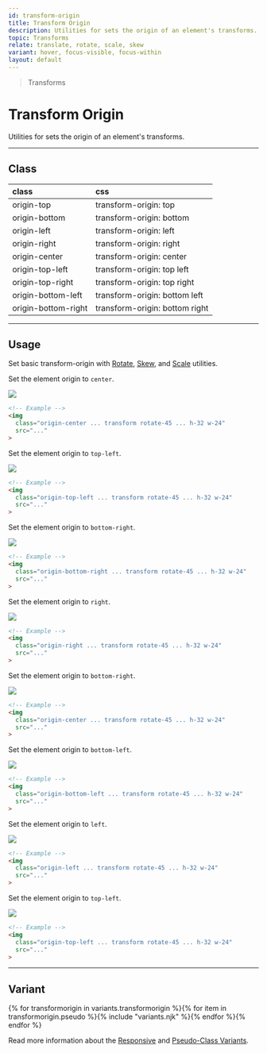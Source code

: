 ```yaml
---
id: transform-origin
title: Transform Origin
description: Utilities for sets the origin of an element's transforms.
topic: Transforms
relate: translate, rotate, scale, skew
variant: hover, focus-visible, focus-within
layout: default
---
```


> Transforms

# Transform Origin

Utilities for sets the origin of an element's transforms.

---

## Class

| <span class="px-3 py-1 text-white (dark)text-charcoal-100 bg-gray-700 (dark)bg-gray-600 rounded-full">class</span> | <span class="px-3 py-1 text-white (dark)text-charcoal-100 bg-gray-700 (dark)bg-gray-600 rounded-full">css</span> |
|:--|:--|
| origin-top | transform-origin: top |
| origin-bottom | transform-origin: bottom |
| origin-left | transform-origin: left |
| origin-right | transform-origin: right |
| origin-center | transform-origin: center |
| origin-top-left | transform-origin: top left |
| origin-top-right | transform-origin: top right |
| origin-bottom-left | transform-origin: bottom left |
| origin-bottom-right | transform-origin: bottom right |

---

## Usage

Set basic transform-origin with [Rotate](/rotate/), [Skew](/skew/), and [Scale](/scale/) utilities.

Set the element origin to `center`.

<y class="mt-2 mb-6 mx-auto w-32">
  <y class="h-20 w-20 bg-red-300">
    <img class="h-20 w-20 origin-center transform rotate-45 rounded shadow"
       src="https://picsum.photos/80?=1">
  </y>
</y>

```html
<!-- Example -->
<img
  class="origin-center ... transform rotate-45 ... h-32 w-24"
  src="..."
>
```

Set the element origin to `top-left`.

<y class="my-8 mx-auto w-32">
  <y class="h-20 w-20 bg-red-300">
    <img class="h-20 w-20 origin-top-left transform rotate-45 rounded shadow"
       src="https://picsum.photos/80?=1">
  </y>
</y>

```html
<!-- Example -->
<img
  class="origin-top-left ... transform rotate-45 ... h-32 w-24"
  src="..."
>
```

Set the element origin to `bottom-right`.

<y class="my-8 mx-auto w-32">
  <y class="h-20 w-20 bg-red-300">
    <img class="h-20 w-20 origin-bottom-right transform rotate-45 rounded shadow"
       src="https://picsum.photos/80?=1">
  </y>
</y>

```html
<!-- Example -->
<img
  class="origin-bottom-right ... transform rotate-45 ... h-32 w-24"
  src="..."
>
```

Set the element origin to `right`.

<y class="my-8 mx-auto w-32">
  <y class="h-20 w-20 bg-red-300">
    <img class="h-20 w-20 origin-right transform rotate-45 rounded shadow"
       src="https://picsum.photos/80?=1">
  </y>
</y>

```html
<!-- Example -->
<img
  class="origin-right ... transform rotate-45 ... h-32 w-24"
  src="..."
>
```

Set the element origin to `bottom-right`.

<y class="my-8 mx-auto w-32">
  <y class="h-20 w-20 bg-red-300">
    <img class="h-20 w-20 origin-bottom-right transform rotate-45 rounded shadow"
       src="https://picsum.photos/80?=1">
  </y>
</y>

```html
<!-- Example -->
<img
  class="origin-center ... transform rotate-45 ... h-32 w-24"
  src="..."
>
```

Set the element origin to `bottom-left`.

<y class="mt-6 mb-12 mx-auto w-32">
  <y class="h-20 w-20 bg-red-300">
    <img class="h-20 w-20 origin-bottom-left transform rotate-45 rounded shadow"
       src="https://picsum.photos/80?=1">
  </y>
</y>

```html
<!-- Example -->
<img
  class="origin-bottom-left ... transform rotate-45 ... h-32 w-24"
  src="..."
>
```

Set the element origin to `left`.

<y class="mt-4 mb-12 mx-auto w-32">
  <y class="h-20 w-20 bg-red-300">
    <img class="h-20 w-20 origin-left transform rotate-45 rounded shadow"
       src="https://picsum.photos/80?=1">
  </y>
</y>

```html
<!-- Example -->
<img
  class="origin-left ... transform rotate-45 ... h-32 w-24"
  src="..."
>
```

Set the element origin to `top-left`.

<y class="my-8 mx-auto w-32">
  <y class="h-20 w-20 bg-red-300">
    <img class="h-20 w-20 origin-top-left transform rotate-45 rounded shadow"
       src="https://picsum.photos/80?=1">
  </y>
</y>

```html
<!-- Example -->
<img
  class="origin-top-left ... transform rotate-45 ... h-32 w-24"
  src="..."
>
```

---

## Variant

<y class="flex flex-gap-2 flex-wrap justify-start items-center">{% for transformorigin in variants.transformorigin %}{% for item in transformorigin.pseudo %}{% include "variants.njk" %}{% endfor %}{% endfor %}</y>

Read more information about the [Responsive](/responsive) and [Pseudo-Class Variants](/pseudo-class-variants/).

